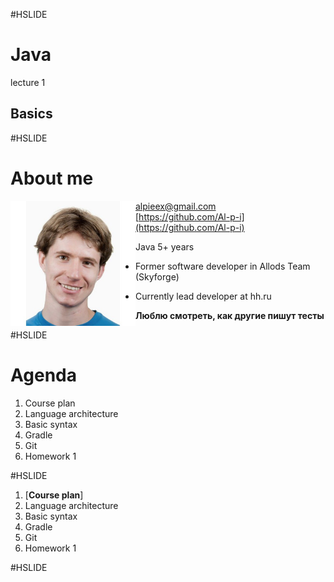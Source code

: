#HSLIDE
# Java
lecture 1
## Basics

#HSLIDE
# About me
<img src="lecture01/presentation/assets/img/me.jpg" alt="me" style="width: 200px; float: left;"/>  

alpieex@gmail.com  
[https://github.com/Al-p-i](https://github.com/Al-p-i)  

Java 5+ years

- Former software developer in Allods Team (Skyforge)

- Currently lead developer at hh.ru
  

**Люблю смотреть, как другие пишут тесты**  

#HSLIDE
# Agenda
1. Course plan  
2. Language architecture  
3. Basic syntax  
4. Gradle  
5. Git  
6. Homework 1  

#HSLIDE  
1. [**Course plan**]  
2. Language architecture  
3. Basic syntax  
4. Gradle  
5. Git  
6. Homework 1  

#HSLIDE
